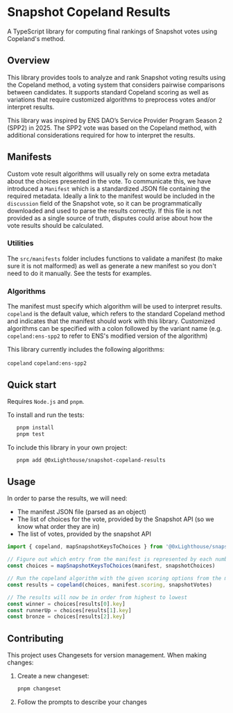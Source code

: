 # Snapshot Copeland Results

A TypeScript library for computing final rankings of Snapshot votes using Copeland's method.

## Overview

This library provides tools to analyze and rank Snapshot voting results using the Copeland method, a voting system that considers pairwise comparisons between candidates. It supports standard Copeland scoring as well as variations that require customized algorithms to preprocess votes and/or interpret results.

This library was inspired by ENS DAO’s Service Provider Program Season 2 (SPP2) in 2025. The SPP2 vote was based on the Copeland method, with additional considerations required for how to interpret the results.

## Manifests

Custom vote result algorithms will usually rely on some extra metadata about the choices presented in the vote. To communicate this, we have introduced a `Manifest` which is a standardized JSON file containing the required metadata. Ideally a link to the manifest would be included in the `discussion` field of the Snapshot vote, so it can be programmatically downloaded and used to parse the results correctly. If this file is not provided as a single source of truth, disputes could arise about how the vote results should be calculated.

### Utilities

The `src/manifests` folder includes functions to validate a manifest (to make sure it is not malformed) as well as generate a new manifest so you don't need to do it manually. See the tests for examples.

### Algorithms

The manifest must specify which algorithm will be used to interpret results. `copeland` is the default value, which refers to the standard Copeland method and indicates that the manifest should work with this library. Customized algorithms can be specified with a colon followed by the variant name (e.g. `copeland:ens-spp2` to refer to ENS's modified version of the algorithm)

This library currently includes the following algorithms:

`copeland`
`copeland:ens-spp2`

## Quick start

Requires `Node.js` and `pnpm`.

To install and run the tests:
```bash
   pnpm install
   pnpm test
```

To include this library in your own project:
```bash
   pnpm add @0xLighthouse/snapshot-copeland-results
```

## Usage

In order to parse the results, we will need:
- The manifest JSON file (parsed as an object)
- The list of choices for the vote, provided by the Snapshot API (so we know what order they are in)
- The list of votes, provided by the snapshot API

```typescript
import { copeland, mapSnapshotKeysToChoices } from '@0xLighthouse/snapshot-copeland-results';

// Figure out which entry from the manifest is represented by each number in the voting data
const choices = mapSnapshotKeysToChoices(manifest, snapshotChoices)

// Run the copeland algorithm with the given scoring options from the manifest and the list of votes
const results = copeland(choices, manifest.scoring, snapshotVotes)

// The results will now be in order from highest to lowest
const winner = choices[results[0].key]
const runnerUp = choices[results[1].key]
const bronze = choices[results[2].key]
```

## Contributing

This project uses Changesets for version management. When making changes:

1. Create a new changeset:

   ```bash
   pnpm changeset
   ```

2. Follow the prompts to describe your changes
